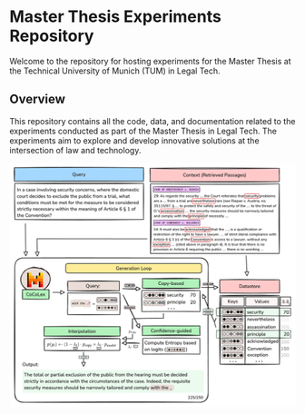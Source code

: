 # Master Thesis Experiments Repository

Welcome to the repository for hosting experiments for the Master Thesis at the Technical University of Munich (TUM) in Legal Tech.

## Overview

This repository contains all the code, data, and documentation related to the experiments conducted as part of the Master Thesis in Legal Tech. The experiments aim to explore and develop innovative solutions at the intersection of law and technology.

![Cocolex Overview](cocolex.png)